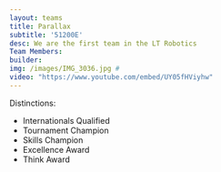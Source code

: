 ```yaml
---
layout: teams
title: Parallax
subtitle: '51200E'
desc: We are the first team in the LT Robotics
Team Members: 
builder:
img: /images/IMG_3036.jpg #
video: "https://www.youtube.com/embed/UY05fHViyhw" 
---
```

Distinctions:
- Internationals Qualified
- Tournament Champion
- Skills Champion
- Excellence Award
- Think Award
